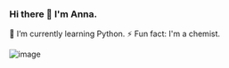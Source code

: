 ### Hi there 👋 I'm Anna.
🌱 I’m currently learning Python.
⚡ Fun fact: I'm a chemist.

![image](https://user-images.githubusercontent.com/110016471/203308040-7f91c159-48d8-4033-bd00-ff005e63e79f.png)


